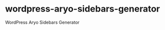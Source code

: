wordpress-aryo-sidebars-generator
=================================

WordPress Aryo Sidebars Generator